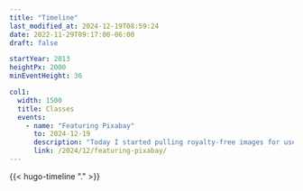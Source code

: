 ```yaml
---
title: "Timeline"
last_modified_at: 2024-12-19T08:59:24
date: 2022-11-29T09:17:00-06:00
draft: false

startYear: 2013
heightPx: 2000
minEventHeight: 36

col1:
  width: 1500
  title: Classes
  events: 
    - name: "Featuring Pixabay"
      to: 2024-12-19
      description: "Today I started pulling royalty-free images for use in this blog from Pixabay   instead of UnSplash."
      link: /2024/12/featuring-pixabay/
---
```


{{< hugo-timeline "." >}}
